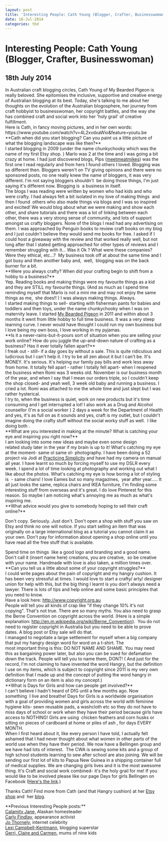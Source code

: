 ```yaml
---
layout: post
title: 'Interesting People: Cath Young (Blogger, Crafter, Businesswoman)'
date: 18-Jul-2014
categories: tbd
---
```


# Interesting People: Cath Young (Blogger, Crafter, Businesswoman)

## 18th July 2014

<div>

<div>

<div></div>

<div></div>

<div>In Australian craft blogging circles,   Cath Young of My Bearded Pigeon is really beloved. She epitomises the inclusive,   supportive and creative energy of Australian blogging at its best. Today,   she's talking to me about her thoughts on the evolution of the Australian blogosphere, her journey from craft hobbyist to businesswoman, her copyright battles, and the way she has combined craft and social work into her 'holy grail' of creative fulfillment.</div>

<div></div>

<div>Here is Cath, in fancy moving pictures, and in her own words:</div>

<div></div>

<div>https://www.youtube.com/watch?v=4L2xvdxaWio&amp;feature=youtu.be</div>

<div></div>

<div>**Cath when did you start blogging? Can you paint us a little picture of what the blogging landscape was like then?**</div>

<div></div>

</div>

<div>I started blogging in 2009 (under the name chunkychooky which was the name of my first Etsy shop. ) Marlo was 2 at the time and I was going a bit crazy at home. I had just discovered blogs, Pips (<a href="http://meetmeatmikes.com/">meetmeatmikes</a>) was the first one I read regularly and from hers I found others I loved. Blogging was so different then. Bloggers weren't on TV giving opinions and there were no sponsored posts, no one really knew the name of bloggers, it was very different. I'm not saying bloggers shouldn't  be doing those things, I'm just saying it's different now. Blogging is  a business in itself.</div>

<div></div>

<div>The blogs I was reading were written by women who had kids and who were crafty. I had always felt a bit isolated in my love of making things  and then I found  others who also made things via blogs and I was so inspired and excited! We would blog about what we were making and show each other, and share tutorials and there was a lot of linking between each other, there was a very strong sense of community, and lots of support amongst us crafty bloggers. None of the blogs I read had any advertising on them. I was approached by Penguin books to review craft books on my blog and I just couldn't believe they would send me books for free. I asked if I could host a giveaway with the review and that worked really well, but not long after that I stated getting approached for other types of reviews and I remember struggling with it... Was it Ok ? What were these companies? Were they ethical, etc...?  My business took off at about the same time and I got busy and then another baby and,  well,  blogging was on the back burner for a bit.</div>

<div>

<div></div>

<div>**Were you always crafty? When did your crafting begin to shift from a hobby to a business?**</div>

<div></div>

</div>

<div>Yep. Reading books and making things were my favourite things as a kid and they are STILL my favourite things. (And as much as I spend time reminding myself that Marlo is not a mini me and may not enjoy the same things as me,  she does!! ) I was always making things. Always.</div>

<div></div>

<div>I started making things to sell- starting with fisherman pants for babies and toddlers and then toys, under the name chunkychooky when I was on maternity leave. I started <a href="https://www.etsy.com/au/shop/mybeardedpigeon">My Bearded Pigeon</a> in 2011 and within about 3 months it went from little hobby to full time business. It was a very steep learning curve. I never would have thought I could run my own business but I love being my own boss, I love working in my pyjamas.</div>

<div>

<div></div>

<div>**Is it a never-rains-but-it-pours sort of situation when you are selling your work online? How do you juggle the up-and-down nature of crafting as a business? Has it ever totally fallen apart?**</div>

<div></div>

</div>

<div>I freak out - still- if a day goes by without a sale. This is quite ridiculous and ludicrous but I can't help it. I try to be all zen about it but I can't be. It's MONEY. It's serious. It's helping our family pay bills and work less away from home. It totally fell apart - rather I totally fell apart- when I reopened the business when Romi was 3 weeks old. November is our business month of the year, and when I say that I mean our orders triple, so I couldn't keep the shop closed- and yeah well, 3 week old baby and running a business. I cried a lot. Romi was attached to me the whole time and just slept but I was rather hysterical.</div>

<div></div>

<div>I try to, when the business is quiet, work on new products but it's time consuming and I get interrupted a lot! I also work as a Drug and Alcohol counsellor (I'm a social worker ) 2 days a week for the Department of Health and yes, it's as full on as it sounds and yes, craft is my outlet, but I couldn't imagine doing the crafty stuff without the social worky stuff as well.  I like doing both .</div>

<div>

<div></div>

<div>**What are you interested in making at the minute? What is catching your eye and inspiring you right now?**</div>

<div></div>

</div>

<div>I am looking into some new ideas and maybe even some design related study later in the year if my brain is up to it! What's catching my eye at the moment- same ol same ol- photography. I have been doing a 52 project via Jodi at <a href="http://www.practisingsimplicity.com/">Practicing Simplicity</a> and have had my camera on manual all year. I have learnt so much by forcing myself to use my DSLR every week. I spend a lot of time looking at photography and working out what I like about the photos. What's catching my eye is how boring a lot of styling is  - same chairs! I love Eames but so many magazines,  year after year..... It all just looks the same, replica chairs and IKEA furniture, I'm finding some interesting stuff from overseas and it's great. I do love Pinterest for this reason. So maybe I am noticing what's annoying me as much as what's inspiring me.</div>

<div>

<div></div>

<div>**What advice would you give to somebody hoping to sell their craft online?**</div>

</div>

Don't copy. Seriously. Just don't. Don't open a shop with stuff you saw on Etsy and think no one will notice. If you start selling an item that was originally on a large international blog as a tutorial you cannot claim it as your own. Don't pay for information about opening a shop online until you have read all the free stuff that is available.

<div>Spend time on things  like a good logo and branding and a good name. Don't call it (insert name here) creations, you are creative,  so be creative with your name. Handmade with love is also taken, a million times over.</div>

<div>

<div></div>

<div>**Can you tell us a little about some of your copyright struggles?**</div>

<div></div>

</div>

<div>I could write pages about the pain of copyright and my hangry cushion. It has been very stressful at times. I would love to start a crafty/ arty/ designer union for help with this, but the big thing I learnt is you don't always need a lawyer. There is lots of tips and help online and some basic principles that you need to know.</div>

<div></div>

<div>Have a look here: <a href="http://www.copyright.org.au/" target="_blank">http://www.copyright.<wbr />org.au</a></div>

<div></div>

<div>People will tell you all kinds of crap like "if they change 10% it's not copying". That's not true. There are so many myths. You also need to grasp the Berne Convention on copyright across the world. (Here is a simple explanation: <a href="http://en.m.wikipedia.org/wiki/Berne_Convention" target="_blank">http://en.m.<wbr />wikipedia.org/wiki/Berne_<wbr />Convention</a>).  You do not need to register copyright in Australia but you need to be able to prove dates. A blog post or Etsy sale will do that.</div>

<div></div>

<div>I managed to negotiate a large settlement for myself when a big company that put my hangry design word for word on a t-shirt. The most important thing is this: DO NOT NAME AND SHAME. You may need this as bargaining power later, but also you can be sued for defamation down the track. People will tell you to name them, DONT! ( And just for the record, I'm not claiming to have invented the word Hangry, but the definition I use on my items, which is subject to copyright since 2011 is my very own definition that I made up and the concept of putting the word hangry in dictionary form on an item is also my concept.)</div>

<div>

<div></div>

<div>**What is Days for Girls and how can people get involved?**</div>

</div>

</div>

<div></div>

<div>I can't believe I hadn't heard of DfG until a few months ago. Now something  I live and breathe! Days for Girls is a worldwide organisation with a goal of providing women and girls across the world with feminine hygiene kits- sewn reusable pads, a washcloth etc so they do not have to miss days of school or work when they have their period because girls have access to NOTHING! Girls are using  chicken feathers and corn husks or sitting on pieces of cardboard at home or piles of ash , for days EVERY MONTH.</div>

<div></div>

<div>When I first heard about it, like every person I have told, I actually felt ashamed that I had never thought about what women in other parts of the world use when they have their period. We now have a Bellingen group and we have had lots of interest.  The CWA is sewing some kits and a group of high school students learning to sew after school are also joining. We will be sending our first lot of kits to Papua New Guinea in a shipping container full of medical supplies. We are changing girls lives and it is the most awesome thing. It's Craft and social work combined- it's the holy grail for me! If you would like to be involved please like our page Days for girls Bellingen on Facebook (<a href="https://www.facebook.com/dfgbellingen">Here's the link</a>.)</div>

Thanks Cath! Find more from Cath (and that Hangry cushion) at her <a href="https://www.etsy.com/au/shop/mybeardedpigeon">Etsy shop</a> and  her <a href="http://www.mybeardedpigeon.com/">blog</a>.

<div>**Previous Interesting People posts:**</div>

<div></div>

<div>

<div><a href="http://mogantosh.com/interesting-people-calamity-jane-alaskan-homesteader/">Calamity Jane,</a> Alaskan homesteader</div>

<div><a href="http://mogantosh.com/?p=455">Carly Findlay</a>, appearance activist</div>

<div><a href="http://mogantosh.com/?p=481">Jo Thornely</a>, internet celebrity</div>

<div><a href="http://mogantosh.com/?p=596">Lexi Campbell-Kentmann</a>, blogging superstar</div>

<div><a href="http://mogantosh.com/wp-admin/post.php?post=790&amp;action=edit">Gerri, Claire and Carmen</a>, mums of nine kids</div>

</div>
